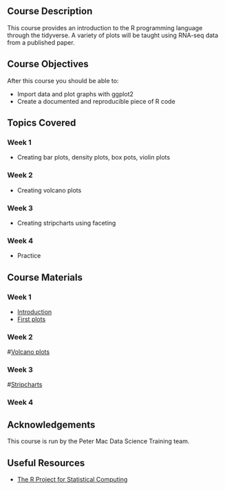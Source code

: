 ## Course Description
This course provides an introduction to the R programming language through the tidyverse. 
A variety of plots will be taught using RNA-seq data from a published paper.

## Course Objectives

After this course you should be able to:

* Import data and plot graphs with ggplot2
* Create a documented and reproducible piece of R code

## Topics Covered

### Week 1
- Creating bar plots, density plots, box pots, violin plots

### Week 2
- Creating volcano plots

### Week 3
- Creating stripcharts using faceting

### Week 4
- Practice

## Course Materials

### Week 1
- [Introduction](https://pmacdasci.github.io/r-intro-tidyverse/introduction.html)
- [First plots](https://pmacdasci.github.io/r-intro-tidyverse/firstplots.html)

### Week 2
#[Volcano plots](https://pmacdasci.github.io/r-intro-tidyverse/volcanoplot.html)

### Week 3
#[Stripcharts](https://pmacdasci.github.io/r-intro-tidyverse/stripcharts.html)

### Week 4


## Acknowledgements
This course is run by the Peter Mac Data Science Training team.

## Useful Resources

+ [The R Project for Statistical Computing](http://www.r-project.org/)
